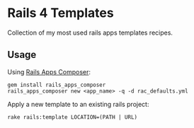 # Rails 4 Templates

Collection of my most used rails apps templates recipes.


## Usage

Using [Rails Apps Composer](https://github.com/RailsApps/rails_apps_composer):

    gem install rails_apps_composer
    rails_apps_composer new <app_name> -q -d rac_defaults.yml
  

Apply a new template to an existing rails project:

    rake rails:template LOCATION=(PATH | URL)
